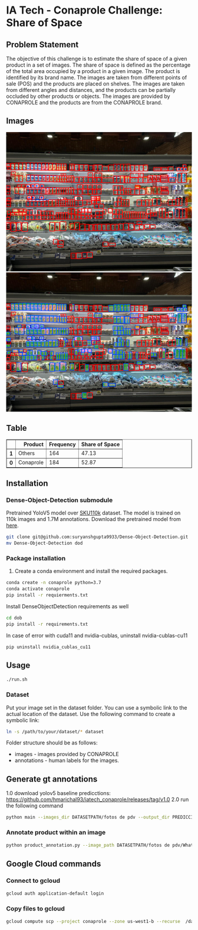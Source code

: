 # IA Tech - Conaprole Challenge: Share of Space

## Problem Statement
The objective of this challenge is to estimate the share of space of a given product in a set of images. The share of space is defined as the percentage of the total area occupied by a product in a given image. The product is identified by its brand name. The images are taken from different points of sale (POS) and the products are placed on shelves. The images are taken from different angles and distances, and the products can be partially occluded by other products or objects. The images are provided by CONAPROLE and the products are from the CONAPROLE brand.
## Images
![Image 1](assets/detection__image_1722826729.8273664_full_image.png)
![Image 2](assets/detection__image_1722826729.8273664_full_image_conaprole.png)

## Table

<table border="1" class="dataframe">
  <thead>
    <tr style="text-align: right;">
      <th></th>
      <th>Product</th>
      <th>Frequency</th>
      <th>Share of Space</th>
    </tr>
  </thead>
  <tbody>
    <tr>
      <th>1</th>
      <td>Others</td>
      <td>164</td>
      <td>47.13</td>
    </tr>
    <tr>
      <th>0</th>
      <td>Conaprole</td>
      <td>184</td>
      <td>52.87</td>
    </tr>
  </tbody>
</table>

## Installation

### Dense-Object-Detection submodule
Pretrained YoloV5 model over [SKU110k](https://paperswithcode.com/dataset/sku110k) dataset. The model is trained on 110k images and 1.7M annotations.
Download the pretrained model from [here](https://drive.google.com/file/d/1BRlXZD9MqYAYYnciMRQ50Mht9kBncf0l/view).
```bash
git clone git@github.com:suryanshgupta9933/Dense-Object-Detection.git
mv Dense-Object-Detection dod
```

### Package installation
1. Create a conda environment and install the required packages.
```bash
conda create -n conaprole python=3.7
conda activate conaprole
pip install -r requierments.txt
```
Install DenseObjectDetection requirements as well
```bash
cd dob
pip install -r requirements.txt
```
In case of error with cuda11 and nvidia-cublas, uninstall nvidia-cublas-cu11
```bash
pip uninstall nvidia_cublas_cu11
```

## Usage
```bash
./run.sh
```

### Dataset
Put your image set in the dataset folder. You can use a symbolic link to the actual location of the dataset.
Use the following command to create a symbolic link:

```bash
ln -s /path/to/your/dataset/* dataset
```

Folder structure should be as follows:
* images - images provided by CONAPROLE
* annotations - human labels for the images.


## Generate gt annotations

1.0 download yolov5 baseline predicctions: https://github.com/hmarichal93/iatech_conaprole/releases/tag/v1.0
2.0 run the following command
```bash
python main --images_dir DATASETPATH/fotos de pdv --output_dir PREDICCIONES_YOLO --mannually_modify_predictions
```


### Annotate product within an image
```bash
python product_annotation.py --image_path DATASETPATH/fotos de pdv/WhatsApp Image 2024-05-27 at 09.23.32 (1).jpeg --output_dir DATASETPATH/ --bbox_annotation_dir DATASETPATH/

```

## Google Cloud commands

### Connect to gcloud
```bash
gcloud auth application-default login
```

### Copy files to gcloud
```bash
gcloud compute scp --project conaprole --zone us-west1-b --recurse  /data/ia_tech_conaprole/repos/Dense-Object-Detection/weights/best.pt  deeplearning-1-vm:~/iatech_conaprole
```
